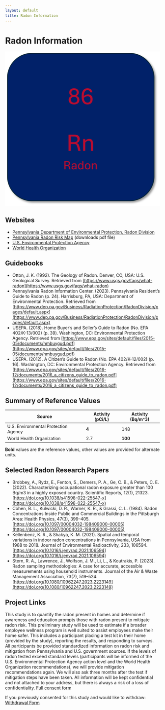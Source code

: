 ```yaml
---
layout: default
title: Radon Information
---
```


# Radon Information

![Radon icon](radon.png)  

## Websites  
- [Pennsylvania Department of Environmental Protection, Radon Division](https://www.dep.pa.gov/Business/RadiationProtection/RadonDivision/pages/default.aspx)  
- [Pennsylvania Radon Risk Map](https://Fwww.epa.gov/sites/default/files/2014-08/documents/pennsylvania.pdf) (downloads pdf file)  
- [U.S. Environmental Protection Agency](https://www.epa.gov/radon)  
- [World Health Organization](https://www.who.int/news-room/fact-sheets/detail/radon-and-health)  

## Guidebooks  
- Otton, J. K. (1992). The Geology of Radon. Denver, CO, USA: U.S. Geological Survey. Retrieved from [https://www.usgs.gov/faqs/what-radon](https://www.usgs.gov/faqs/what-radon)  
- Pennsylvania Radon Information Center. (2023). Pennsylvania Resident’s Guide to Radon (p. 24). Harrisburg, PA, USA: Department of Environmental Protection. Retrieved from [https://www.dep.pa.gov/Business/RadiationProtection/RadonDivision/pages/default.aspx](https://www.dep.pa.gov/Business/RadiationProtection/RadonDivision/pages/default.aspx)  
- USEPA. (2018). Home Buyer’s and Seller’s Guide to Radon (No. EPA 402/K-13/002) (p. 39). Washington, DC: Environmental Protection Agency. Retrieved from [https://www.epa.gov/sites/default/files/2015-05/documents/hmbuygud.pdf](https://www.epa.gov/sites/default/files/2015-05/documents/hmbuygud.pdf)  
- USEPA. (2012). A Citizen’s Guide to Radon (No. EPA 402/K-12/002) (p. 16). Washington, DC: Environmental Protection Agency. Retrieved from [https://www.epa.gov/sites/default/files/2016-12/documents/2016_a_citizens_guide_to_radon.pdf](https://www.epa.gov/sites/default/files/2016-12/documents/2016_a_citizens_guide_to_radon.pdf)  

## Summary of Reference Values  

|Source |Activity (pCi/L) |Activity (Bq/m^3) |  
|---|---|---|  
|U.S. Environmental Protection Agency |**4** |148 |  
|World Health Organization |2.7 |**100** |  

**Bold** values are the reference values, other values are provided for alternate units.  

## Selected Radon Research Papers  
- Brobbey, A., Rydz, E., Fenton, S., Demers, P. A., Ge, C. B., & Peters, C. E. (2022). Characterizing occupational radon exposure greater than 100 Bq/m3 in a highly exposed country. Scientific Reports, 12(1), 21323. [https://doi.org/10.1038/s41598-022-25547-x](https://doi.org/10.1038/s41598-022-25547-x)  
- Cohen, B. L., Kulwicki, D. R., Warner, K. R., & Grassi, C. L. (1984). Radon Concentrations Inside Public and Commercial Buildings in the Pittsburgh Area: Health Physics, 47(3), 399–405. [https://doi.org/10.1097/00004032-198409000-00005](https://doi.org/10.1097/00004032-198409000-00005)  
- Kellenbenz, K. R., & Shakya, K. M. (2021). Spatial and temporal variations in indoor radon concentrations in Pennsylvania, USA from 1988 to 2018. Journal of Environmental Radioactivity, 233, 106594. [https://doi.org/10.1016/j.jenvrad.2021.106594](https://doi.org/10.1016/j.jenvrad.2021.106594)  
- Stern, R. A., Lawrence, J., Wolfson, J. M., Li, L., & Koutrakis, P. (2023). Radon sampling methodologies: A case for accurate, accessible measurements using household instruments. Journal of the Air & Waste Management Association, 73(7), 519–524. [https://doi.org/10.1080/10962247.2023.2223149](https://doi.org/10.1080/10962247.2023.2223149)  

## Project Links  
This study is to quantify the radon present in homes and determine if awareness and education prompts those with radon present to mitigate radon risk.  This preliminary study will be used to estimate if a broader employee wellness program is well suited to assist employees make their home safer. This includes a participant placing a test kit in their home (provided by the study), reporting the results, and responding to surveys. All participants be provided standardized information on radon risk and mitigation from Pennsylvania and U.S. government sources.  If the levels of radon tested exceed standard levels (participants will be informed of the U.S. Environmental Protection Agency action level and the World Health Organization recommendations), we will provide mitigation recommendations again.  We will also ask three months after the test if mitigation steps have been taken. All information will be kept confidential and not attached to your address, but there is always a risk of a loss of confidentiality.  [Full consent form]()  

If you previously consented for this study and would like to withdraw: [Withdrawal Form]()  




